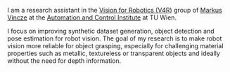 I am a research assistant in the [Vision for Robotics (V4R)](https://www.acin.tuwien.ac.at/vision-for-robotics/) group of [Markus Vincze](https://scholar.google.com/citations?user=bdEbeaQAAAAJ&hl=de&oi=ao) at the [Automation and Control Institute](https://www.acin.tuwien.ac.at/) at TU Wien.

I focus on improving synthetic dataset generation, object detection and pose estimation for robot vision. The goal of my research is to make robot vision more reliable for object grasping, especially for challenging material properties such as metallic, textureless or transparent objects and ideally without the need for depth information.

<!--
**hoenigpeter/hoenigpeter** is a ✨ _special_ ✨ repository because its `README.md` (this file) appears on your GitHub profile.

Here are some ideas to get you started:

- 🔭 I’m currently working on ...
- 🌱 I’m currently learning ...
- 👯 I’m looking to collaborate on ...
- 🤔 I’m looking for help with ...
- 💬 Ask me about ...
- 📫 How to reach me: ...
- 😄 Pronouns: ...
- ⚡ Fun fact: ...
-->
